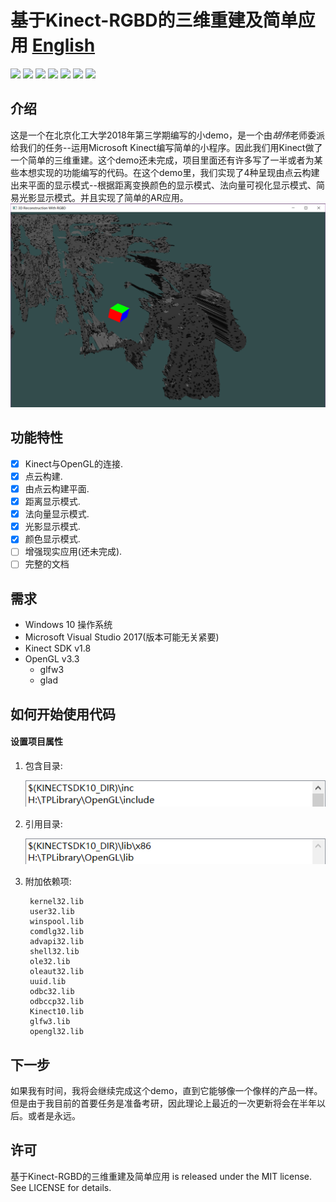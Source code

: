 # 基于Kinect-RGBD的三维重建及简单应用 [English](https://github.com/Dove2/3D-Reconstruction-With-RGBD)

![](https://img.shields.io/badge/build-passing-brightgreen.svg)
![](https://img.shields.io/badge/visual_studio-2017-blue.svg)
![](https://img.shields.io/badge/docs-not_ready-red.svg)
![](https://img.shields.io/badge/Kinect_SDK-v1.8.0-brightgreen.svg)
![](https://img.shields.io/badge/BUCT-cs2015-green.svg)
![](https://img.shields.io/badge/license-MIT-lightgray.svg)
![](https://img.shields.io/badge/platform-Windows_10-lightgray.svg)

## 介绍
这是一个在北京化工大学2018年第三学期编写的小demo，是一个由*胡伟*老师委派给我们的任务--运用Microsoft Kinect编写简单的小程序。因此我们用Kinect做了一个简单的三维重建。这个demo还未完成，项目里面还有许多写了一半或者为某些本想实现的功能编写的代码。在这个demo里，我们实现了4种呈现由点云构建出来平面的显示模式--根据距离变换颜色的显示模式、法向量可视化显示模式、简易光影显示模式。并且实现了简单的AR应用。
![](Resource/AR_show.PNG)

## 功能特性

- [x] Kinect与OpenGL的连接.
- [x] 点云构建.
- [x] 由点云构建平面.
- [x] 距离显示模式.
- [x] 法向量显示模式.
- [x] 光影显示模式.
- [x] 颜色显示模式.
- [ ] 增强现实应用(还未完成).
- [ ] 完整的文档

## 需求

* Windows 10 操作系统
* Microsoft Visual Studio 2017(版本可能无关紧要)
* Kinect SDK v1.8
* OpenGL v3.3
	* glfw3
	* glad

## 如何开始使用代码

#### 设置项目属性

1. 包含目录:
	
	![](Resource/include_path.PNG)
	
2. 引用目录:

	![](Resource/library_path.PNG)
3. 附加依赖项:
	
    	kernel32.lib
		user32.lib
		winspool.lib
		comdlg32.lib
		advapi32.lib
		shell32.lib
		ole32.lib
		oleaut32.lib
		uuid.lib
		odbc32.lib
		odbccp32.lib
		Kinect10.lib
		glfw3.lib
		opengl32.lib

## 下一步
如果我有时间，我将会继续完成这个demo，直到它能够像一个像样的产品一样。但是由于我目前的首要任务是准备考研，因此理论上最近的一次更新将会在半年以后。或者是永远。
## 许可

基于Kinect-RGBD的三维重建及简单应用 is released under the MIT license. See LICENSE for details.
